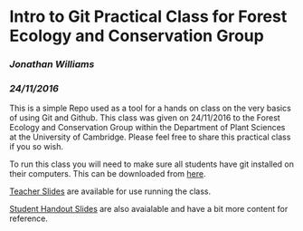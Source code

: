 # Intro to Git Practical Class for Forest Ecology and Conservation Group

### *Jonathan Williams*
### *24/11/2016*

This is a simple Repo used as a tool for a hands on class on the very basics of using Git and Github. This class was given on 24/11/2016 to the Forest Ecology and Conservation Group within the Department of Plant Sciences at the University of Cambridge. Please feel free to share this practical class if you so wish.

To run this class you will need to make sure all students have git installed on their computers. This can be downloaded from [here][1].

[Teacher Slides][2] are available for use running the class.

[Student Handout Slides][3] are also avaialable and have a bit more content for reference.

[1]: https://git-scm.com/downloads
[2]: https://drive.google.com/open?id=1AKZCCMEfy3OqPZW9_rBfv8iA4ESzjdHY8F2auPNa3f8
[3]: https://drive.google.com/open?id=1i0tKzYGu0BhvNp4jt1ICfnoqchJp9vOt66iUYY-PQQs
